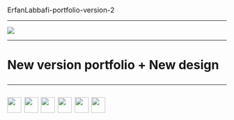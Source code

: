 <a style="font-size:16px; text-decoration:none;" href="https://github.com/Erfanlab/ErfanLabbafi-portfolio-version-2/tree/main
">ErfanLabbafi-portfolio-version-2
</a>

<hr>
<img src="https://github.com/Erfanlab/ErfanLabbafi-portfolio-version-2/blob/main/assest/src/images/Cover.png?raw=true">
<hr>
<h1>

New version portfolio + New design
<hr style="margin-top:20px">
<div style="dispaly:flex;gap:10px">
<img width="32" height="36" src="https://static-00.iconduck.com/assets.00/javascript-js-icon-512x512-q3igwln6.png">
<img width="32" height="36" src="https://static-00.iconduck.com/assets.00/file-type-html-icon-451x512-vzyw6pa7.png">
<img width="32" height="36" src="https://static-00.iconduck.com/assets.00/file-type-light-json-icon-510x512-hjq8qfvb.png">
<img width="32" height="36" src="https://static-00.iconduck.com/assets.00/file-type-sass-icon-512x384-8hcyam61.png">
<img width="32" height="36" src="https://static-00.iconduck.com/assets.00/tailwind-css-icon-512x307-1v56l8ed.png">
<img width="32" height="36" src="https://static-00.iconduck.com/assets.00/figma-icon-342x512-hiy4fg6k.png">

</div>
</h1>
